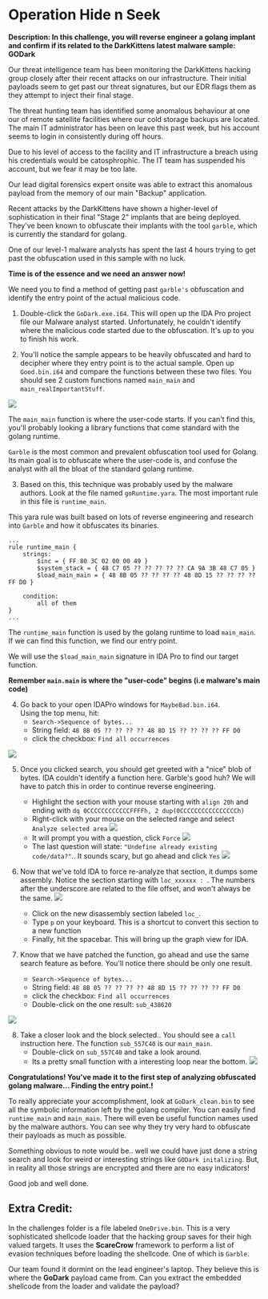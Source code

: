 # Operation Hide n Seek

**Description: In this challenge, you will reverse engineer a golang implant and confirm if its related to the DarkKittens latest malware sample: GODark**

Our threat intelligence team has been monitoring the DarkKittens hacking group closely after their recent attacks on our infrastructure. 
Their initial payloads seem to get past our threat signatures, but our EDR flags them as they attempt to inject their final stage.

The threat hunting team has identified some anomalous behaviour at one our of remote satellite facilities where our cold storage backups are located.
The main IT administrator has been on leave this past week, but his account seems to login in consistently during off hours.

Due to his level of access to the facility and IT infrastructure a breach using his credentials would be catosphrophic. The IT team has suspended his account,
but we fear it may be too late.

Our lead digital forensics expert onsite was able to extract this anomalous payload from the memory of our main "Backup" application.

Recent attacks by the DarkKittens have shown a higher-level of sophistication in their final "Stage 2" implants that are being deployed. 
They've been known to obfuscate their implants with the tool `garble`, which is currently the standard for golang.

One of our level-1 malware analysts has spent the last 4 hours trying to get past the obfuscation used in this sample with no luck. 

**Time is of the essence and we need an answer now!**

We need you to find a method of getting past `garble's` obfuscation and identify the entry point of the actual malicious code.

1. Double-click the `GoDark.exe.i64`. This will open up the IDA Pro project file our Malware analyst started. Unfortunately, he couldn't identify where the malicious code started due to the obfuscation. It's up to you to finish his work.

2. You'll notice the sample appears to be heavily obfuscated and hard to decipher where they entry point is to the actual sample. Open up `Good.bin.i64` and compare the functions between these two files. You should see 2 custom functions named `main_main` and `main_realImportantStuff`.

![](images/basic_functions.PNG)

The `main_main` function is where the user-code starts. If you can't find this, you'll probably looking a library functions that come standard with the golang runtime.

`Garble` is the most common and prevalent obfuscation tool used for Golang. Its main goal is to obfuscate where the user-code is, and confuse the analyst with all the bloat of the standard golang runtime.

3. Based on this, this technique was probably used by the malware authors. Look at the file named `goRuntime.yara`. The most important rule in this file is `runtime_main`. 

This yara rule was built based on lots of reverse engineering and research into `Garble` and how it obfuscates its binaries.


```
...
rule runtime_main {
    strings:
        $inc = { FF 80 3C 02 00 00 49 }
        $system_stack = { 48 C7 05 ?? ?? ?? ?? ?? CA 9A 3B 48 C7 05 }
        $load_main_main = { 48 8B 05 ?? ?? ?? ?? 48 8D 15 ?? ?? ?? ?? FF D0 }

    condition:
        all of them
}
...
```
The `runtime_main` function is used by the golang runtime to load `main_main`. If we can find this function, we find our entry point.

We will use the `$load_main_main` signature in IDA Pro to find our target function. 

**Remember `main.main` is where the "user-code" begins (i.e malware's main code)**

4. Go back to your open IDAPro windows for `MaybeBad.bin.i64`.  
Using the top menu, hit: 
    - `Search->Sequence of bytes...`
    - String field: `48 8B 05 ?? ?? ?? ?? 48 8D 15 ?? ?? ?? ?? FF D0`
    - click the checkbox:  `Find all occurrences`

![](images/binary_search_main_main.PNG)

5. Once you clicked search, you should get greeted with a "nice" blob of bytes. IDA couldn't identify a function here. Garble's good huh? We will have to patch this in order to continue reverse engineering.
    - Highlight the section with your mouse starting with `align 20h` and ending with `dq 0CCCCCCCCCCCCFFFFh, 2 dup(0CCCCCCCCCCCCCCCCh)`
    - Right-click with your mouse on the selected range and select `Analyze selected area`
    ![](images/runtime_main.PNG)
    - It will prompt you with a question, click `Force`
    ![](images/force_analyze.PNG)
    - The last question will state: `"Undefine already existing code/data?"`.. It sounds scary, but go ahead and click `Yes`
    ![](images/undefine_dat.PNG)


6. Now that we've told IDA to force re-analyze that section, it dumps some assembly. Notice the section starting with `loc_xxxxxx : `. The numbers after the underscore are related to the file offset, and won't always be the same.
![](images/create_function_p.PNG)
    - Click on the new disassembly section labeled `loc_`. 
    - Type `p` on your keyboard. This is a shortcut to convert this section to a new function
    - Finally, hit the spacebar. This will bring up the graph view for IDA.

7. Know that we have patched the function, go ahead and use the same search feature as before. You'll notice there should be only one result.
    - `Search->Sequence of bytes...`
    - String field: `48 8B 05 ?? ?? ?? ?? 48 8D 15 ?? ?? ?? ?? FF D0`
    - click the checkbox:  `Find all occurrences`
    - Double-click on the one result: `sub_438620`

![](images/search_results.PNG)

8. Take a closer look and the block selected.. You should see a `call` instruction here. The function `sub_557C40` is our `main_main`. 
    - Double-click on `sub_557C40` and take a look around.
    - Its a pretty small function with a interesting loop near the bottom.
![](images/run_main_main.PNG)

 **Congratulations! You've made it to the first step of analyzing obfuscated golang malware... Finding the entry point.!**

To really appreciate your accomplishment, look at `GoDark_clean.bin` to see all the symbolic information left by the golang compiler. You can easily find `runtime_main` and `main_main`. There will even be useful function names used by the malware authors. You can see why they try very hard to obfuscate their payloads as much as possible.

Something obvious to note would be.. well we could have just done a string search and look for weird or interesting strings like `GODark initalizing`. But, in reality all those strings are encrypted and there are no easy indicators!

Good job and well done.

## Extra Credit:

In the challenges folder is a file labeled `OneDrive.bin`. This is a very sophisticated shellcode loader that the hacking group saves for their high valued targets. It uses the **ScareCrow** framework to perform a list of evasion techniques before loading the shellcode. One of which is `Garble`.

Our team found it dormint on the lead engineer's laptop. They believe this is where the **GoDark** payload came from. Can you extract the embedded shellcode from the loader and validate the payload?


